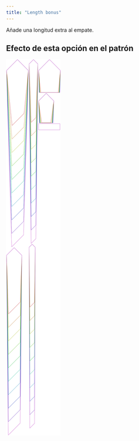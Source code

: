 ```yaml
---
title: "Length bonus"
---
```


Añade una longitud extra al empate.

## Efecto de esta opción en el patrón

![Esta imagen muestra el efecto de esta opción superponiendo varias variantes que tienen un valor diferente para esta opción](trayvon_lengthbonus_sample.svg "Efecto de esta opción en el patrón")
